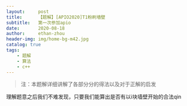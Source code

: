 ```yaml
---
layout:     post
title:      【题解】[APIO2020]T1粉刷墙壁
subtitle:   第一次参加apio
date:       2020-08-18
author:     ethan-zhou
header-img: img/home-bg-m42.jpg
catalog: true
tags:
    - 题解
    - 算法
    - c++
---
```


> 注：本题解详细讲解了各部分分的得法以及对于正解的启发

理解题意之后我们不难发现，只要我们能算出是否有以i块墙壁开始的合法qin
<!--stackedit_data:
eyJoaXN0b3J5IjpbOTc0MDk0MTAwLDgwODE4NDA0Ml19
-->